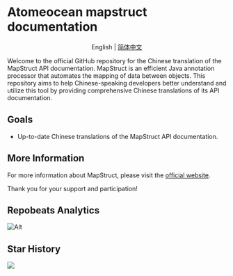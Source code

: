 # Atomeocean mapstruct documentation

<p align="center">
English | <a href="README_zh.md">简体中文 </a>
</p>

Welcome to the official GitHub repository for the Chinese translation of the MapStruct API documentation. MapStruct is an efficient Java annotation processor that automates the mapping of data between objects. This repository aims to help Chinese-speaking developers better understand and utilize this tool by providing comprehensive Chinese translations of its API documentation.

## Goals

- Up-to-date Chinese translations of the MapStruct API documentation.


## More Information

For more information about MapStruct, please visit the [official website](https://mapstruct.org/).

Thank you for your support and participation!

## Repobeats Analytics

![Alt](https://repobeats.axiom.co/api/embed/ba6867b3fc2065fec61bf4668120514774f9a3dc.svg "Repobeats analytics image")

## Star History

<img src="https://api.star-history.com/svg?repos=atomeocean/atomeocean-cn-mapstruct" />
